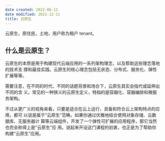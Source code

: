 ```yaml
---
date created: 2022-06-11
date modified: 2022-12-11
title: 云原生
---
```


云原生，原住民，土地，用户称为租户 tenant。

## 什么是云原生？

云原生的本质是用于构建现代云端应用的一系列架构理念，以及帮助这些理念落地的技术支 撑和最佳实践。云原生的核心理念包括无状态、分布式、服务化、弹性扩展等等。  

需要注意，在不同的时代、不同的话题背景和场合下，云原生其实会指代或延伸出不同的含 义。常见的一种狭义的云原生定义，特指的是容器化、容器编排和微服务架构。

不过从更广义的视角来看，只要是适合在云上运行，具备和符合云上架构特点的应用，都可 以说是属于“云原生”范畴。如果你通过优雅地结合使用对象存储、云数据库、无服务器计 算等云端组件，开发了一个弹性可扩展的应用程序，那它当然也完全称得上是“云原生”应 用。说起来开设这门课程的初衷，也正是为了帮助你构建“云原生”应用。
